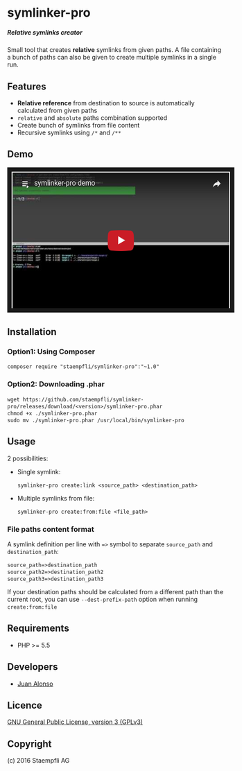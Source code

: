 # symlinker-pro

##### Relative symlinks creator

Small tool that creates **relative** symlinks from given paths. A file containing a bunch of paths can also be given to create multiple symlinks in a single run.

## Features

* **Relative reference** from destination to source is automatically calculated from given paths
* `relative` and `absolute` paths combination supported
* Create bunch of symlinks from file content
* Recursive symlinks using `/*` and `/**`

## Demo

<a href="https://www.youtube.com/watch?v=0GZL3r5rO2E&list=PLBt8dizedSZCpTXeS71BQdwK7VT5F6kMz" target="_blank">
    <img src="docs/images/playlist-thumbnail.png" alt="symlinker-pro demo playlist" width="560" height="315" border="10" />
</a>

## Installation

### Option1: Using Composer

```
composer require "staempfli/symlinker-pro":"~1.0"
```


### Option2: Downloading .phar


```
wget https://github.com/staempfli/symlinker-pro/releases/download/<version>/symlinker-pro.phar
chmod +x ./symlinker-pro.phar
sudo mv ./symlinker-pro.phar /usr/local/bin/symlinker-pro
```

## Usage

2 possibilities:

* Single symlink:

	```
	symlinker-pro create:link <source_path> <destination_path>
	```

* Multiple symlinks from file:

	```
	symlinker-pro create:from:file <file_path>
	```

### File paths content format

A symlink definition per line with `=>` symbol to separate `source_path` and `destination_path`:

```
source_path=>destination_path
source_path2=>destination_path2
source_path3=>destination_path3
```

If your destination paths should be calculated from a different path than the current root, you can use `--dest-prefix-path` option when running `create:from:file`


## Requirements

- PHP >= 5.5

## Developers

* [Juan Alonso](https://github.com/jalogut)

Licence
-------
[GNU General Public License, version 3 (GPLv3)](http://opensource.org/licenses/gpl-3.0)

Copyright
---------
(c) 2016 Staempfli AG
